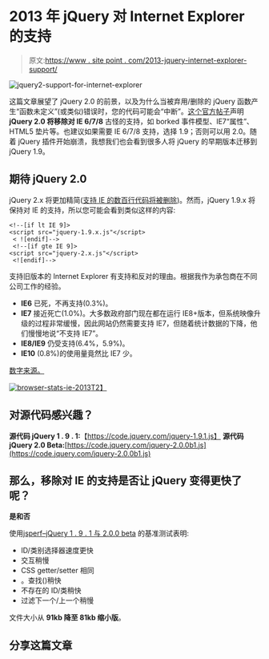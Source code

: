 # 2013 年 jQuery 对 Internet Explorer 的支持

> 原文:[https://www . site point . com/2013-jquery-internet-explorer-support/](https://www.sitepoint.com/2013-jquery-internet-explorer-support/)

![jquery2-support-for-internet-explorer](../Images/09daecc48b171e89afd71eb3bb7f32b6.png)

这篇文章展望了 jQuery 2.0 的前景，以及为什么当被弃用/删除的 jQuery 函数产生“函数未定义”(或类似)错误时，您的代码可能会“中断”。[这个官方帖子](http://blog.jquery.com/2012/06/28/jquery-core-version-1-9-and-beyond/)声明 **jQuery 2.0 将移除对 IE 6/7/8** 古怪的支持，如 borked 事件模型、IE7“属性”、HTML5 垫片等。也建议如果需要 IE 6/7/8 支持，选择 1.9；否则可以用 2.0。随着 jQuery 插件开始崩溃，我想我们也会看到很多人将 jQuery 的早期版本迁移到 jQuery 1.9。

## 期待 jQuery 2.0

jQuery 2.x 将更加精简([支持 IE 的数百行代码将被删除](http://www.jquery4u.com/?p=16542))。然而，jQuery 1.9.x 将保持对 IE 的支持，所以您可能会看到类似这样的内容:

```
<!--[if lt IE 9]>
<script src="jquery-1.9.x.js"</script>
 < ![endif]-->
 <!--[if gte IE 9]>
<script src="jquery-2.x.js"</script>
 <![endif]-->
```

支持旧版本的 Internet Explorer 有支持和反对的理由。根据我作为承包商在不同公司工作的经验。

*   **IE6** 已死，不再支持(0.3%)。
*   **IE7** 接近死亡(1.0%)。大多数政府部门现在都在运行 IE8+版本，但系统映像升级的过程非常缓慢，因此网站仍然需要支持 IE7，但随着统计数据的下降，他们慢慢地说“不支持 IE7”。
*   **IE8/IE9** 仍受支持(6.4%，5.9%)。
*   **IE10** (0.8%)的使用量竟然比 IE7 少。

[数字来源。](http://www.w3schools.com/browsers/browsers_explorer.asp)

[![browser-stats-ie-2013](../Images/74be5ef87eea61279112ad7f89c7f795.png)T2】](https://gs.statcounter.com/#browser_version_partially_combined-ww-monthly-201201-201301-bar)

## 对源代码感兴趣？

**源代码 jQuery 1 . 9 . 1:**【https://code.jquery.com/jquery-1.9.1.js】
**源代码 jQuery 2.0 Beta:**[https://code.jquery.com/jquery-2.0.0b1.js](https://code.jquery.com/jquery-2.0.0b1.js)

## 那么，移除对 IE 的支持是否让 jQuery 变得更快了呢？

**是和否**

使用[jsperf–jQuery 1 . 9 . 1 与 2.0.0 beta](http://jsperf.com/jquery-1-7-2-vs-jquery-1-8/13) 的基准测试表明:

*   ID/类别选择器速度更快
*   交互稍慢
*   CSS getter/setter 相同
*   。查找()稍快
*   不存在的 ID/类稍快
*   过滤下一个/上一个稍慢

文件大小从 **91kb 降至 81kb 缩小版**。

## 分享这篇文章